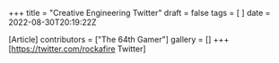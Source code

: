 +++
title = "Creative Engineering Twitter"
draft = false
tags = [ ]
date = 2022-08-30T20:19:22Z

[Article]
contributors = ["The 64th Gamer"]
gallery = []
+++
[https://twitter.com/rockafire Twitter]